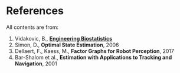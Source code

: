 # References

All contents are from:

1. Vidakovic, B., [**Engineering Biostatistics**](https://web.stat.tamu.edu/~brani/statbook/)
2. Simon, D., **Optimal State Estimation**, 2006
3. Dellaert, F., Kaess, M., **Factor Graphs for Robot Perception**, 2017
4. Bar-Shalom et al., **Estimation with Applications to Tracking and Navigation**, 2001

